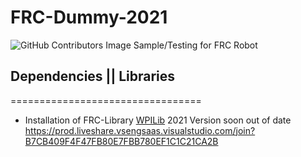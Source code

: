 # FRC-Dummy-2021
![GitHub Contributors Image](https://contrib.rocks/image?repo=Primal-Illusion/IllusionEngine) 
Sample/Testing for FRC Robot
## Dependencies || Libraries
=================================
- Installation of FRC-Library [WPILib](https://github.com/wpilibsuite/allwpilib/releases/tag/v2021.3.1) 2021 Version soon out of date
https://prod.liveshare.vsengsaas.visualstudio.com/join?B7CB409F4F47FB80E7FBB780EF1C1C21CA2B

